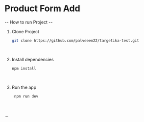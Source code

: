 # Product Form Add

-- How to run Project --

1. Clone Project
    </br>

   ```bash
   git clone https://github.com/palveeen22/targetika-test.git
   ```

   </br>

2. Install dependencies
   </br>

   ```bash
   npm install
   ```

   </br>

3. Run the app
   </br>

   ```bash
    npm run dev
   ```

   </br>

...
